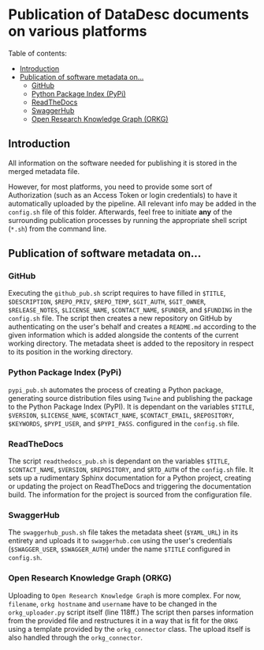 # Publication of DataDesc documents on various platforms

Table of contents:

- [Introduction](https://github.com/FZJ-IEK3-VSA/DataDesc/tree/main/tools/publication#introduction)
- [Publication of software metadata on...](https://github.com/FZJ-IEK3-VSA/DataDesc/tree/main/tools/publication#publication-of-software-metadata-on...)
    - [GitHub](https://github.com/FZJ-IEK3-VSA/DataDesc/tree/main/tools/publication#github)
    - [Python Package Index (PyPi)](https://github.com/FZJ-IEK3-VSA/DataDesc/tree/main/tools/publication#python-package-index-(pypi))
    - [ReadTheDocs](https://github.com/FZJ-IEK3-VSA/DataDesc/tree/main/tools/publication#readthedocs)
    - [SwaggerHub](https://github.com/FZJ-IEK3-VSA/DataDesc/tree/main/tools/publication#swaggerhub)
    - [Open Research Knowledge Graph (ORKG)](https://github.com/FZJ-IEK3-VSA/DataDesc/tree/main/tools/publication#open-research-knowledge-graph-(orkg))

## Introduction

All information on the software needed for publishing it is stored in the merged metadata file.

However, for most platforms, you need to provide some sort of Authorization (such as an Access Token or login credentials) to have it automatically uploaded by the pipeline.
All relevant info may be added in the `config.sh` file of this folder.
Afterwards, feel free to initiate **any** of the surrounding publication processes by running the appropriate shell script (`*.sh`) from the command line.

## Publication of software metadata on...

### GitHub
Executing the `github_pub.sh` script requires to have filled in `$TITLE`, `$DESCRIPTION`, `$REPO_PRIV`, `$REPO_TEMP`, `$GIT_AUTH`, `$GIT_OWNER`, `$RELEASE_NOTES`, `$LICENSE_NAME`, `$CONTACT_NAME`, `$FUNDER`, and `$FUNDING` in the `config.sh` file. The script then creates a new repository on GitHub by authenticating on the user's behalf and creates a `README.md` according to the given information which is added alongside the contents of the current working directory. The metadata sheet is added to the repository in respect to its position in the working directory.

### Python Package Index (PyPi)
`pypi_pub.sh` automates the process of creating a Python package, generating source distribution files using `Twine` and publishing the package to the Python Package Index (PyPI). It is dependant on the variables `$TITLE`, `$VERSION`, `$LICENSE_NAME`, `$CONTACT_NAME`, `$CONTACT_EMAIL`, `$REPOSITORY`, `$KEYWORDS`, `$PYPI_USER`, and `$PYPI_PASS`. configured in the `config.sh` file.

### ReadTheDocs
The script `readthedocs_pub.sh` is dependant on the variables `$TITLE`, `$CONTACT_NAME`, `$VERSION`, `$REPOSITORY`, and `$RTD_AUTH` of the `config.sh` file. It sets up a rudimentary Sphinx documentation for a Python project, creating or updating the project on ReadTheDocs and triggering the documentation build. The information for the project is sourced from the configuration file.

### SwaggerHub
The `swaggerhub_push.sh` file takes the metadata sheet (`$YAML_URL`) in its entirety and uploads it to `swaggerhub.com` using the user's credentials (`$SWAGGER_USER`, `$SWAGGER_AUTH`) under the name `$TITLE` configured in `config.sh`.

### Open Research Knowledge Graph (ORKG)
Uploading to `Open Research Knowledge Graph` is more complex. For now, `filename`, `orkg hostname` and `username` have to be changed in the `orkg_uploader.py` script itself (line 118ff.) The script then parses information from the provided file and restructures it in a way that is fit for the `ORKG` using a template provided by the `orkg_connector` class. The upload itself is also handled through the `orkg_connector`. 